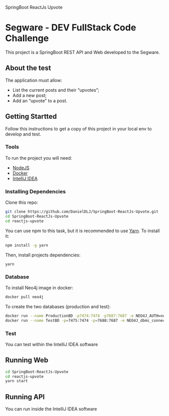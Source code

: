 SpringBoot ReactJs Upvote
# Segware - DEV FullStack Code Challenge

This project is a SpringBoot REST API and Web developed to the Segware.

## About the test
The application must allow:

- List the current posts and their “upvotes”;
- Add a new post;
- Add an “upvote” to a post.

## Getting Startted
Follow this instructions to get a copy of this project in your local env to develop and test.

###  Tools
To run the project you will need:
- [NodeJS](https://nodejs.org/en/download/)
- [Docker](https://www.docker.com/products/docker-desktop)
- [IntelliJ IDEA](https://www.docker.com/products/docker-desktop)

### Installing Dependencies
Clone this repo:
```sh
git clone https://github.com/DanielDLJ/SpringBoot-ReactJs-Upvote.git
cd SpringBoot-ReactJs-Upvote
cd reactjs-upvote
```

You can use npm to this task, but it is recommended to use [Yarn](https://yarnpkg.com/). To install it:
```sh
npm install -g yarn
```

Then, install projects dependencies:
```
yarn
```

### Database
To install Neo4j image in docker:
```sh
docker pull neo4j
```


To create the two databases (production and test):
```sh
docker run --name ProductionBD -p7474:7474 -p7687:7687 -e NEO4J_AUTH=neo4j/1234 neo4j 
docker run --name TestBD -p=7475:7474 -p=7688:7687 -e NEO4J_dbms_connector_bolt_advertised__address=:7688 -e NEO4J_AUTH=neo4j/1234 neo4j
```

### Test
You can test within the IntelliJ IDEA software

## Running Web

```sh
cd SpringBoot-ReactJs-Upvote
cd reactjs-upvote
yarn start
```

## Running API
You can run inside the IntelliJ IDEA software

